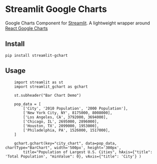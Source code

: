 # Streamlit Google Charts
 Google Charts Component for [Streamlit](https://streamlit.io). A lightweight wrapper around [React Google Charts](https://react-google-charts.com/)

## Install
```pip install streamlit-gchart```

## Usage
```
    import streamlit as st
    import streamlit_gchart as gchart
    
    st.subheader("Bar Chart Demo")

    pop_data = [
        ['City', '2010 Population', '2000 Population'],
        ['New York City, NY', 8175000, 8008000],
        ['Los Angeles, CA', 3792000, 3694000],
        ['Chicago, IL', 2695000, 2896000],
        ['Houston, TX', 2099000, 1953000],
        ['Philadelphia, PA', 1526000, 1517000],
    ]

    gchart.gchart(key="city_chart", data=pop_data, chartType="BarChart", width='500px', height='300px', 
        title="Population of Largest U.S. Cities", hAxis={"title": 'Total Population', "minValue": 0}, vAxis={"title": 'City'} )
```
